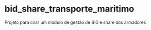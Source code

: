 # bid_share_transporte_maritimo
Projeto para criar um módulo de gestão de BID e share dos armadores

